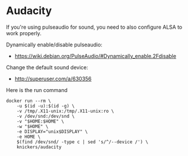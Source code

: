 # Audacity

If you're using pulseaudio for sound, you need to also configure ALSA to work properly.

Dynamically enable/disable pulseaudio:
- https://wiki.debian.org/PulseAudio/#Dynamically_enable.2Fdisable

Change the default sound device:
- http://superuser.com/a/630356

Here is the run command

	docker run --rm \
		-u $(id -u):$(id -g) \
		-v /tmp/.X11-unix:/tmp/.X11-unix:ro \
		-v /dev/snd:/dev/snd \
		-v "$HOME:$HOME" \
		-w "$HOME" \
		-e DISPLAY="unix$DISPLAY" \
		-e HOME \
		$(find /dev/snd/ -type c | sed 's/^/--device /') \
		knickers/audacity
